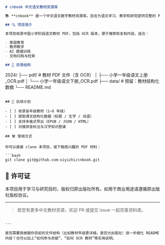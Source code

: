 ```markdown
# cnbook 中文语文教材资源库

📚 **cnbook** 是一个中文语文数字教材资源库，旨在为语文学习、教学和研究提供完整的 PDF 材料。

## 🔍 项目简介

本项目收录中国小学阶段语文教材 PDF，包括 OCR 版本，便于搜索和复制内容，适合：

- 家庭教育
- 教师教学
- AI 数据训练
- 文档归档与检索

## 📂 目录结构

```

2024/
├── pdf/                      # 教材 PDF 文件（含 OCR）
│   ├── 小学一年级语文上册\_OCR.pdf
│   └── 小学一年级语文下册\_OCR.pdf
├── data/                     # 预留：教材结构化数据
└── README.md

````

## 🧠 后续计划

- [ ] 收录各年级教材（1~6 年级）
- [ ] 提取课文结构化数据（标题 / 生字 / 词语）
- [ ] 支持多格式导出（EPUB / JSON / HTML）
- [ ] 对接拼音标注与汉字知识图谱

## 🛠 使用方式

你可以直接 clone 本项目，或下载感兴趣的 PDF 材料：

```bash
git clone git@github.com:xiyizhi/cnbook.git
````

## 📄 许可证

本项目用于学习与研究目的，版权归原出版社所有。如用于商业用途请遵循原出版社版权协议。

---

> 若您有更多中文教材资源，欢迎 PR 或提交 issue 一起完善资料库。

```

---

是否需要我根据你目前的文件结构（比如教材年级更详细，是否分出版社）进一步细化 README 内容？也可以加上“如何参与贡献”、“如何 OCR 教材”等实用说明。
```
